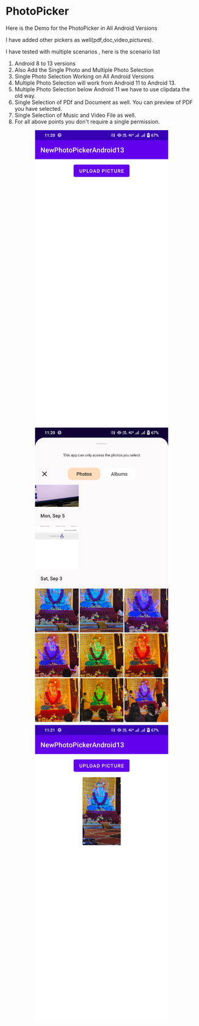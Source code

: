 # PhotoPicker

Here is the Demo for the PhotoPicker in All Android Versions

I have added other pickers as well(pdf,doc,video,pictures).

I have tested with multiple scenarios , here is the scenario list

1. Android 8 to 13 versions
2. Also Add the Single Photo and Multiple Photo Selection
3. Single Photo Selection Working on All Android Versions
4. Multiple Photo Selection will work from Android 11 to Android 13.
5. Multiple Photo Selection below Android 11 we have to use clipdata the old way.
6. Single Selection of PDf and Document as well. You can preview of PDF you have selected.
7. Single Selection of Music and Video File as well.
7. For all above points you don't require a single permission.

<!--![LocationPermission](art/ss_location1.png)-->

<p align="center">
  <img src="art/ss_photopicker1.png" width="350">
  <img src="art/ss_photopicker2.png" width="350">
  <img src="art/ss_photopicker3.png" width="350">
</p>
